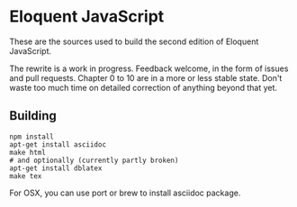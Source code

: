 # Eloquent JavaScript

These are the sources used to build the second edition of Eloquent
JavaScript.

The rewrite is a work in progress. Feedback welcome, in the form of
issues and pull requests. Chapter 0 to 10 are in a more or less stable
state. Don't waste too much time on detailed correction of anything
beyond that yet.

## Building

    npm install
    apt-get install asciidoc
    make html
    # and optionally (currently partly broken)
    apt-get install dblatex
    make tex

For OSX, you can use port or brew to install asciidoc package.
